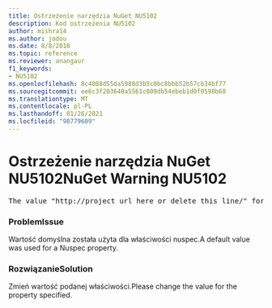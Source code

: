 ```yaml
---
title: Ostrzeżenie narzędzia NuGet NU5102
description: Kod ostrzeżenia NU5102
author: mishra14
ms.author: jodou
ms.date: 8/8/2018
ms.topic: reference
ms.reviewer: anangaur
f1_keywords:
- NU5102
ms.openlocfilehash: 8c4088d55da5988d3b5c0bc8bbb52b57cb34bf77
ms.sourcegitcommit: ee6c3f203648a5561c809db54ebeb1d0f0598b68
ms.translationtype: MT
ms.contentlocale: pl-PL
ms.lasthandoff: 01/26/2021
ms.locfileid: "98779609"
---
```

# <a name="nuget-warning-nu5102"></a><span data-ttu-id="0c70a-103">Ostrzeżenie narzędzia NuGet NU5102</span><span class="sxs-lookup"><span data-stu-id="0c70a-103">NuGet Warning NU5102</span></span>
<pre>The value "http://project_url_here_or_delete_this_line/" for ProjectUrl is a sample value and should be removed. Replace it with an appropriate value or remove it and rebuild your package.</pre>

### <a name="issue"></a><span data-ttu-id="0c70a-104">Problem</span><span class="sxs-lookup"><span data-stu-id="0c70a-104">Issue</span></span>

<span data-ttu-id="0c70a-105">Wartość domyślna została użyta dla właściwości nuspec.</span><span class="sxs-lookup"><span data-stu-id="0c70a-105">A default value was used for a Nuspec property.</span></span>


### <a name="solution"></a><span data-ttu-id="0c70a-106">Rozwiązanie</span><span class="sxs-lookup"><span data-stu-id="0c70a-106">Solution</span></span>

<span data-ttu-id="0c70a-107">Zmień wartość podanej właściwości.</span><span class="sxs-lookup"><span data-stu-id="0c70a-107">Please change the value for the property specified.</span></span>

